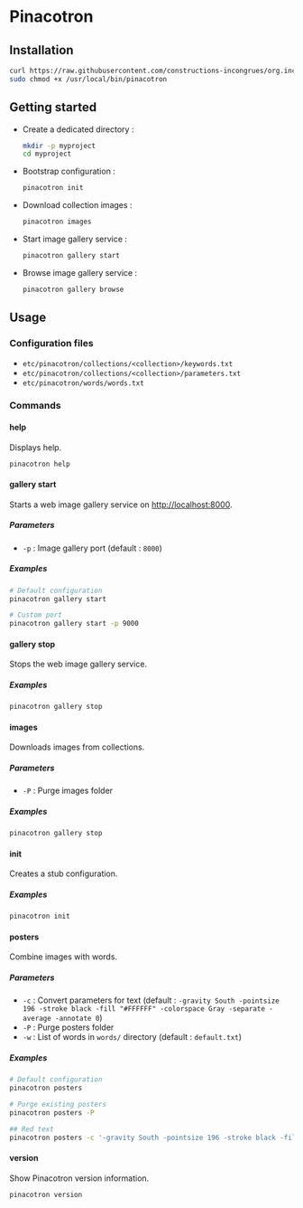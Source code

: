 # Pinacotron

## Installation

```sh
curl https://raw.githubusercontent.com/constructions-incongrues/org.incongru.pinacotron/master/bin/pinacotron | sudo tee /usr/local/bin/pinacotron
sudo chmod +x /usr/local/bin/pinacotron
```

## Getting started

- Create a dedicated directory :

  ```sh
  mkdir -p myproject
  cd myproject
  ```

- Bootstrap configuration :

  ```sh
  pinacotron init
  ```

- Download collection images :

  ```sh
  pinacotron images
  ```

- Start image gallery service :

  ```sh
  pinacotron gallery start
  ```

- Browse image gallery service :

  ```sh
  pinacotron gallery browse
  ```

## Usage

### Configuration files

- `etc/pinacotron/collections/<collection>/keywords.txt`
- `etc/pinacotron/collections/<collection>/parameters.txt`
- `etc/pinacotron/words/words.txt`

### Commands

#### help

Displays help.

```sh
pinacotron help
```

#### gallery start

Starts a web image gallery service on <http://localhost:8000>.

##### Parameters

- `-p` : Image gallery port (default : `8000`)

##### Examples

```sh
# Default configuration
pinacotron gallery start

# Custom port
pinacotron gallery start -p 9000
```

#### gallery stop

Stops the web image gallery service.

##### Examples

```sh
pinacotron gallery stop
```

#### images

Downloads images from collections.

##### Parameters

- `-P` : Purge images folder

##### Examples

```sh
pinacotron gallery stop
```

#### init

Creates a stub configuration.

##### Examples

```sh
pinacotron init
```

#### posters

Combine images with words.

##### Parameters

- `-c` : Convert parameters for text (default : `-gravity South -pointsize 196 -stroke black -fill "#FFFFFF" -colorspace Gray -separate -average -annotate 0`)
- `-P` : Purge posters folder
- `-w` : List of words in `words/` directory (default : `default.txt`)

##### Examples

```sh
# Default configuration
pinacotron posters

# Purge existing posters
pinacotron posters -P

## Red text
pinacotron posters -c '-gravity South -pointsize 196 -stroke black -fill "#FF0000" -colorspace Gray -separate -average -annotate 0'
```

#### version

Show Pinacotron version information.

```sh
pinacotron version
```
